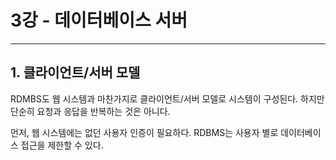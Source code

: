 # 3강 - 데이터베이스 서버

---

## 1. 클라이언트/서버 모델

RDMBS도 웹 시스템과 마찬가지로 클라이언트/서버 모델로 시스템이 구성된다. 하지만 단순히 요청과 응답을 반복하는 것은 아니다.

먼저, 웹 시스템에는 없던 사용자 인증이 필요하다. RDBMS는 사용자 별로 데이터베이스 접근을 제한할 수 있다.
